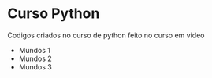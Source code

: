 # Curso Python
 Codigos criados no curso de python feito no curso em video
 - Mundos 1
 - Mundos 2
 - Mundos 3